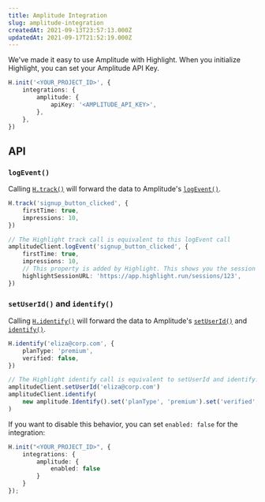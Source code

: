 ```yaml
---
title: Amplitude Integration
slug: amplitude-integration
createdAt: 2021-09-13T23:57:13.000Z
updatedAt: 2021-09-17T21:52:19.000Z
---
```


We've made it easy to use Amplitude with Highlight. When you initialize Highlight, you can set your Amplitude API Key.

```typescript
H.init('<YOUR_PROJECT_ID>', {
	integrations: {
		amplitude: {
			apiKey: '<AMPLITUDE_API_KEY>',
		},
	},
})
```

## API

### `logEvent()`

Calling [`H.track()`](/sdk/client#Htrack) will forward the data to Amplitude's [`logEvent()`](https://amplitude.github.io/Amplitude-JavaScript/#amplitudeclientlogevent).

```typescript
H.track('signup_button_clicked', {
	firstTime: true,
	impressions: 10,
})

// The Highlight track call is equivalent to this logEvent call
amplitudeClient.logEvent('signup_button_clicked', {
	firstTime: true,
	impressions: 10,
	// This property is added by Highlight. This shows you the session where this event happened.
	highlightSessionURL: 'https://app.highlight.run/sessions/123',
})
```

### `setUserId()` and `identify()`

Calling [`H.identify()`](/sdk/client#Hidentify) will forward the data to Amplitude's [`setUserId()`](https://amplitude.github.io/Amplitude-JavaScript/#amplitudeclientlogevent) and [`identify()`](https://amplitude.github.io/Amplitude-JavaScript/Identify/).

```typescript
H.identify('eliza@corp.com', {
	planType: 'premium',
	verified: false,
})

// The Highlight identify call is equivalent to setUserId and identify.
amplitudeClient.setUserId('eliza@corp.com')
amplitudeClient.identify(
	new amplitude.Identify().set('planType', 'premium').set('verified', false),
)
```

If you want to disable this behavior, you can set `enabled: false` for the integration:

```typescript
H.init("<YOUR_PROJECT_ID>", {
	integrations: {
		amplitude: {
			enabled: false
		}
	}
});
```
